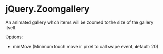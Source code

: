 jQuery.Zoomgallery
==================
An animated gallery which items will be zoomed to the size of the gallery itself.

Options:
 - minMove (Minimum touch move in pixel to call swipe event, default: 20)
